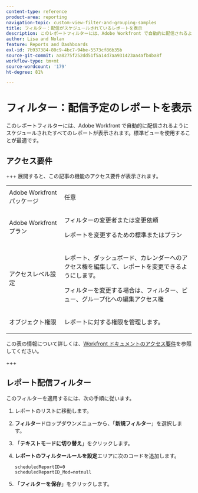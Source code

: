 ```yaml
---
content-type: reference
product-area: reporting
navigation-topic: custom-view-filter-and-grouping-samples
title: フィルター：配信がスケジュールされているレポートを表示
description: このレポートフィルターには、Adobe Workfront で自動的に配信されるようにスケジュールされたすべてのレポートが表示されます。標準ビューを使用することが最適です。
author: Lisa and Nolan
feature: Reports and Dashboards
exl-id: 7b937384-80c9-4bc7-94be-5573cf86b35b
source-git-commit: aa8275f252dd51f5a14d7aa931423aa4afb4ba8f
workflow-type: tm+mt
source-wordcount: '179'
ht-degree: 81%

---
```


# フィルター：配信予定のレポートを表示

<!--Audited: 10/2024-->

このレポートフィルターには、Adobe Workfront で自動的に配信されるようにスケジュールされたすべてのレポートが表示されます。標準ビューを使用することが最適です。

## アクセス要件

+++ 展開すると、この記事の機能のアクセス要件が表示されます。 

<table style="table-layout:auto"> 
 <col> 
 <col> 
 <tbody> 
  <tr> 
   <td role="rowheader">Adobe Workfront パッケージ</td> 
   <td> <p>任意</p> </td> 
  </tr> 
  <tr> 
   <td role="rowheader">Adobe Workfront プラン</td> 
   <td> 
   <p>フィルターの変更者または変更依頼 </p>
   <p>レポートを変更するための標準またはプラン</p>
  </tr> 
  <tr> 
   <td role="rowheader">アクセスレベル設定</td> 
   <td> <p>レポート、ダッシュボード、カレンダーへのアクセス権を編集して、レポートを変更できるようにします。</p> <p>フィルターを変更する場合は、フィルター、ビュー、グループ化への編集アクセス権</p> </td> 
  </tr> 
  <tr> 
   <td role="rowheader">オブジェクト権限</td> 
   <td> <p>レポートに対する権限を管理します。</p>  </td> 
  </tr> 
 </tbody> 
</table>

この表の情報について詳しくは、[Workfront ドキュメントのアクセス要件](/help/quicksilver/administration-and-setup/add-users/access-levels-and-object-permissions/access-level-requirements-in-documentation.md)を参照してください。

+++

## レポート配信フィルター

このフィルターを適用するには、次の手順に従います。

1. レポートのリストに移動します。

1. **フィルター**&#x200B;ドロップダウンメニューから、「**新規フィルター**」を選択します。

1. 「**テキストモードに切り替え**」をクリックします。

1. **レポートのフィルタールールを設定**&#x200B;エリアに次のコードを追加します。

   ```
   scheduledReportID=0
   scheduledReportID_Mod=notnull
   ```

1. 「**フィルターを保存**」をクリックします。
